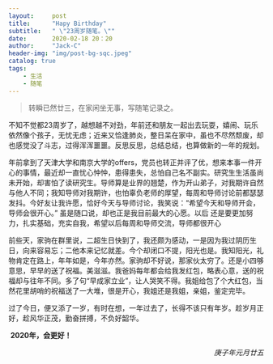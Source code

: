 ```yaml
---
layout:     post
title:      "Hapy Birthday"
subtitle:   " \"23周岁随笔。\""
date:       2020-02-18 20：20
author:     "Jack-C"
header-img: "img/post-bg-sqc.jpeg"
catalog: true
tags:
    - 生活
    - 随笔
---
```


> 转瞬已然廿三，在家闲坐无事，写随笔记录之。

​       不知不觉都23周岁了，越想越不对劲，年前还和朋友一起出去玩耍，嬉闹、玩乐依然像个孩子，无忧无虑；近来又恰逢肺炎，整日呆在家中，虽也不尽然颓废，却也感觉没了斗志，过得浑浑噩噩。反思反思，总结总结，也算做新的一年的规划。</br>

​       年前拿到了天津大学和南京大学的offers，党员也转正并评了优，想来本事一件开心的事情，最近却一直忧心忡忡，患得患失，总怕自己名不副实。研究生生活虽尚未开始，却害怕了读研究生。导师算是业界的翘楚，作为开山弟子，对我期许自然与他人不同；我知导师对我期许，也怕辜负老师的厚望，每周和导师讨论前都瑟瑟发抖。今好友让我许愿，恰好今天与导师讨论，我笑说：“希望今天和导师开会，导师会很开心。” 虽是随口说，却也正是我目前最大的心愿。以后 还是要更加努力，扎实基础，充实自我，希望以后每周和导师交流，导师都很开心</br>

​        前些天，家驹在群里说，二超生日快到了，我还颇为感动，一是因为我过阴历生日，向来容易忘；二他本来记忆就差。今个却闭口不提，阳光也是。我知阳光，礼物肯定在路上，年年如是，今年亦然。家驹却不好说，那家伙太穷了。还是小四够意思，早早的送了祝福。美滋滋。我爸妈每年都会给我发红包，略表心意，送的祝福却与往年不同。多了句“早成家立业”，让人哭笑不得。我姐给包了个大红包，当然花里胡哨的祝福送了一大堆，很是开心，我姐还是我姐，亲姐，鉴定完毕。</br>

​        过了今日，便又添了一岁，有时在想，一年过去了，长得不该只有年岁。趁岁月正好，趁风华正茂，勤奋拼搏，不负好韶华。</br>

​	**2020年，会更好！**

*<div style="text-align: right"> 庚子年元月廿五*</div>







  																		